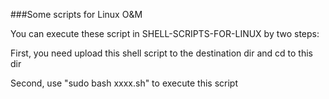 ###Some scripts for Linux O&amp;M


You can execute these script in SHELL-SCRIPTS-FOR-LINUX by two steps:

First, you need upload this shell script to the destination dir and cd to this dir

Second, use "sudo bash xxxx.sh" to execute this script
